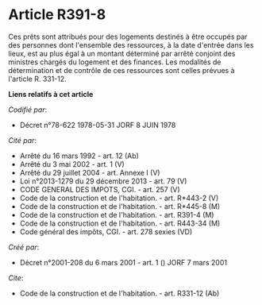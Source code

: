 # Article R391-8

Ces prêts sont attribués pour des logements destinés à être occupés par des personnes dont l'ensemble des ressources, à la
date d'entrée dans les lieux, est au plus égal à un montant déterminé par arrêté conjoint des ministres chargés du logement
et des finances. Les modalités de détermination et de contrôle de ces ressources sont celles prévues à l'article R. 331-12.

**Liens relatifs à cet article**

_Codifié par_:

  - Décret n°78-622 1978-05-31 JORF 8 JUIN 1978

_Cité par_:

  - Arrêté du 16 mars 1992 - art. 12 (Ab)
  - Arrêté du 3 mai 2002 - art. 1 (V)
  - Arrêté du 29 juillet 2004 - art. Annexe I (V)
  - Loi n°2013-1279 du 29 décembre 2013 - art. 79 (V)
  - CODE GENERAL DES IMPOTS, CGI. - art. 257 (V)
  - Code de la construction et de l'habitation. - art. R*443-2 (V)
  - Code de la construction et de l'habitation. - art. R*445-8 (M)
  - Code de la construction et de l'habitation. - art. R391-4 (M)
  - Code de la construction et de l'habitation. - art. R443-34 (M)
  - Code général des impôts, CGI. - art. 278 sexies (VD)

_Créé par_:

  - Décret n°2001-208 du 6 mars 2001 - art. 1 () JORF 7 mars 2001

_Cite_:

  - Code de la construction et de l'habitation. - art. R331-12 (Ab)
